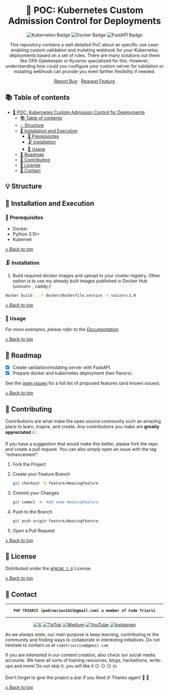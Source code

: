 <div align="center">

<!-- PROJECT LOGO -->
# 📝 POC: Kubernetes Custom Admission Control for Deployments


<!-- TECNOLOGIES -->
![Kubernetes Badge](https://img.shields.io/badge/Kubernetes-326CE5?logo=kubernetes&logoColor=fff&style=flat)
![Docker Badge](https://img.shields.io/badge/Docker-2496ED?logo=docker&logoColor=fff&style=flat)
![FastAPI Badge](https://img.shields.io/badge/FastAPI-009688?logo=fastapi&logoColor=fff&style=flat)


This repository contains a well detailed PoC about an specific use case: enabling custom validation and mutating webhook for your Kubernetes deployments based on a set of rules.
There are many solutions out there like OPA Gatekeeper or Kyverno specialized for this.
However, understanding how could you configure your custom server for validation or mutating webhook can provide you even farther flexibility if needed.

[Report Bug](https://github.com/paf-triarii/kubernetes-deployment-validation-and-mutating--webhook/issues) · [Request Feature](https://github.com/paf-triarii/kubernetes-deployment-validation-and-mutating--webhook/issues)
</div>

<!-- TABLE OF CONTENTS -->


## 📚 Table of contents

- [📝 POC: Kubernetes Custom Admission Control for Deployments](#-poc-kubernetes-custom-admission-control-for-deployments)
  - [📚 Table of contents](#-table-of-contents)
  - [💡 Structure](#-structure)
  - [🚀 Installation and Execution](#-installation-and-execution)
    - [🔨 Prerequisites](#-prerequisites)
    - [🗜️ Installation](#️-installation)
    - [💼 Usage](#-usage)
  - [📍 Roadmap](#-roadmap)
  - [📎 Contributing](#-contributing)
  - [📃 License](#-license)
  - [👥 Contact](#-contact)

<!--te-->

<!-- PROJECT DETAILS -->
## 💡 Structure


## 🚀 Installation and Execution

### 🔨 Prerequisites

- Docker
- Python 3.10+
- Kubernet

[🔝 Back to top](#-poc-kubernetes-custom-admission-control-for-deployments)

### 🗜️ Installation

1. Build required docker images and upload to your cluster registry. Other option is to use my already built images published in Docker Hub (uvicorn: , caddy:)

```bash
docker build . -f docker/Dockerfile.service -t uvicorn:1.0
```

[🔝 Back to top](#-poc-kubernetes-custom-admission-control-for-deployments)

<!-- USAGE EXAMPLES -->
### 💼 Usage


_For more examples, please refer to the [Documentation](https://example.com)_

[🔝 Back to top](#-poc-kubernetes-custom-admission-control-for-deployments)

<!-- GETTING STARTED -->

<!-- ROADMAP -->
## 📍 Roadmap

- [x] Create validation/mutating server with FaskAPI.
- [x] Prepare docker and kubernetes deployment (two flavors).

See the [open issues](https://github.com/paf-triarii/kubernetes-deployment-validation-and-mutating--webhook/issues) for a full list of proposed features (and known issues).

[🔝 Back to top](#-poc-kubernetes-custom-admission-control-for-deployments)

<!-- CONTRIBUTING -->
## 📎 Contributing

Contributions are what make the open source community such an amazing place to learn, inspire, and create. Any contributions you make are **greatly appreciated** :chart:.

If you have a suggestion that would make this better, please fork the repo and create a pull request. You can also simply open an issue with the tag "enhancement".

1. Fork the Project
2. Create your Feature Branch

   ```sh
   git checkout -b feature/AmazingFeature
   ```

3. Commit your Changes

   ```sh
   git commit -m 'Add some AmazingFeature
   ```

4. Push to the Branch

   ```sh
   git push origin feature/AmazingFeature
   ```

5. Open a Pull Request

[🔝 Back to top](#-poc-kubernetes-custom-admission-control-for-deployments)

<!-- LICENSE -->
## 📃 License

Distributed under the [`APACHE 2.0`](./LICENSE) License.

[🔝 Back to top](#-poc-kubernetes-custom-admission-control-for-deployments)

<!-- CONTACT -->
## 👥 Contact

<div align="center">

---

**`PAF TRIARII (pedroarias1015@gmail.com) a member of Code Triarii`**

---

[![X](https://img.shields.io/badge/X-%23000000.svg?style=for-the-badge&logo=X&logoColor=white)](https://twitter.com/codetriariism)
[![TikTok](https://img.shields.io/badge/TikTok-%23000000.svg?style=for-the-badge&logo=TikTok&logoColor=white)](https://www.tiktok.com/@codetriariism)
[![Medium](https://img.shields.io/badge/Medium-12100E?style=for-the-badge&logo=medium&logoColor=white)](https://medium.com/@codetriariism)
[![YouTube](https://img.shields.io/badge/YouTube-%23FF0000.svg?style=for-the-badge&logo=YouTube&logoColor=white)](https://www.youtube.com/@CodeTriariiSM)
[![Instagram](https://img.shields.io/badge/Instagram-%23E4405F.svg?style=for-the-badge&logo=Instagram&logoColor=white)](https://www.instagram.com/codetriariismig/)

</div>

As we always state, our main purpose is keep learning, contributing to the community and finding ways to collaborate in interesting initiatives.
Do not hesitate to contact us at `codetriariism@gmail.com`

If you are interested in our content creation, also check our social media accounts. We have all sorts of training resources, blogs, hackathons, write-ups and more!
Do not skip it, you will like it :smirk: :smirk: :smirk: :+1:

Don't forget to give the project a star if you liked it! Thanks again! :star2: :yellow_heart:

[🔝 Back to top](#-poc-kubernetes-custom-admission-control-for-deployments)
